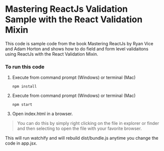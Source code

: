 # Mastering ReactJs Validation Sample with the React Validation Mixin
This code is sample code from the book Mastering ReactJs by Ryan Vice and Adam Horton and shows how to do field and form level validaitons using ReactJs with the React Validation Mixin.

### To run this code
1) Execute from command prompt (Windows) or terminal (Mac)
    ```
    npm install
    ```

2) Execute from command prompt (Windows) or terminal (Mac)

   ```
   npm start
   ```

3) Open index.html in a browser.

> You can do this by simply right clicking on the file in explorer or finder
> and then selecting to open the file with your favorite browser.

This will run watchify and will rebuild dist/bundle.js anytime you change the code in app.jsx.